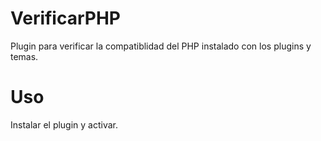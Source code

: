 # VerificarPHP

Plugin para verificar la compatiblidad del PHP instalado con los plugins y temas.

# Uso

Instalar el plugin y activar.
